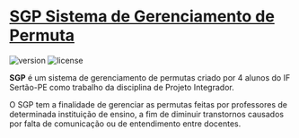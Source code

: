 # [SGP Sistema de Gerenciamento de Permuta](https://sgp-salgueiro.000webhostapp.com/)


 ![version](https://img.shields.io/badge/version-1.0.0-blue.svg)  ![license](https://img.shields.io/badge/license-MIT-blue.svg)


**SGP** é um sistema de gerenciamento de permutas criado por 4 alunos do IF Sertão-PE como trabalho da disciplina de Projeto Integrador.

O SGP tem a finalidade de gerenciar as permutas feitas por professores de determinada instituição de ensino, a fim de diminuir transtornos causados por falta de comunicação ou de entendimento entre docentes. 